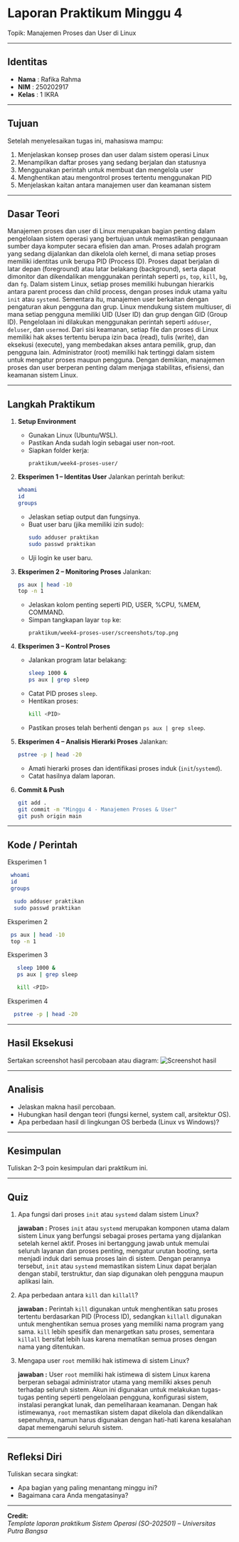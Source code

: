
# Laporan Praktikum Minggu 4
Topik: Manajemen Proses dan User di Linux

---

## Identitas
- **Nama**  : Rafika Rahma 
- **NIM**   : 250202917
- **Kelas** : 1 IKRA

---

## Tujuan

Setelah menyelesaikan tugas ini, mahasiswa mampu:
1. Menjelaskan konsep proses dan user dalam sistem operasi Linux  
2. Menampilkan daftar proses yang sedang berjalan dan statusnya 
3. Menggunakan perintah untuk membuat dan mengelola user
4. Menghentikan atau mengontrol proses tertentu menggunakan PID 
5. Menjelaskan kaitan antara manajemen user dan keamanan sistem
   
---

## Dasar Teori

Manajemen proses dan user di Linux merupakan bagian penting dalam pengelolaan sistem operasi yang bertujuan untuk memastikan penggunaan sumber daya komputer secara efisien dan aman. Proses adalah program yang sedang dijalankan dan dikelola oleh kernel, di mana setiap proses memiliki identitas unik berupa PID (Process ID). Proses dapat berjalan di latar depan (foreground) atau latar belakang (background), serta dapat dimonitor dan dikendalikan menggunakan perintah seperti `ps`, `top`, `kill`, `bg`, dan `fg`.
Dalam sistem Linux, setiap proses memiliki hubungan hierarkis antara parent process dan child process, dengan proses induk utama yaitu `init` atau `systemd`. Sementara itu, manajemen user berkaitan dengan pengaturan akun pengguna dan grup. Linux mendukung sistem multiuser, di mana setiap pengguna memiliki UID (User ID) dan grup dengan GID (Group ID). Pengelolaan ini dilakukan menggunakan perintah seperti `adduser`, `deluser`, dan `usermod`.
Dari sisi keamanan, setiap file dan proses di Linux memiliki hak akses tertentu berupa izin baca (read), tulis (write), dan eksekusi (execute), yang membedakan akses antara pemilik, grup, dan pengguna lain. Administrator (root) memiliki hak tertinggi dalam sistem untuk mengatur proses maupun pengguna. Dengan demikian, manajemen proses dan user berperan penting dalam menjaga stabilitas, efisiensi, dan keamanan sistem Linux.

---

## Langkah Praktikum
1. **Setup Environment**
   - Gunakan Linux (Ubuntu/WSL).  
   - Pastikan Anda sudah login sebagai user non-root.  
   - Siapkan folder kerja:
     ```
     praktikum/week4-proses-user/
     ```

2. **Eksperimen 1 – Identitas User**
   Jalankan perintah berikut:
   ```bash
   whoami
   id
   groups
   ```
   - Jelaskan setiap output dan fungsinya.  
   - Buat user baru (jika memiliki izin sudo):
     ```bash
     sudo adduser praktikan
     sudo passwd praktikan
     ```
   - Uji login ke user baru.

3. **Eksperimen 2 – Monitoring Proses**
   Jalankan:
   ```bash
   ps aux | head -10
   top -n 1
   ```
   - Jelaskan kolom penting seperti PID, USER, %CPU, %MEM, COMMAND.  
   - Simpan tangkapan layar `top` ke:
     ```
     praktikum/week4-proses-user/screenshots/top.png
     ```

4. **Eksperimen 3 – Kontrol Proses**
   - Jalankan program latar belakang:
     ```bash
     sleep 1000 &
     ps aux | grep sleep
     ```
   - Catat PID proses `sleep`.  
   - Hentikan proses:
     ```bash
     kill <PID>
     ```
   - Pastikan proses telah berhenti dengan `ps aux | grep sleep`.

5. **Eksperimen 4 – Analisis Hierarki Proses**
   Jalankan:
   ```bash
   pstree -p | head -20
   ```
   - Amati hierarki proses dan identifikasi proses induk (`init`/`systemd`).  
   - Catat hasilnya dalam laporan.

6. **Commit & Push**
   ```bash
   git add .
   git commit -m "Minggu 4 - Manajemen Proses & User"
   git push origin main
   ```

---

## Kode / Perintah
Eksperimen 1
  ```bash
   whoami
   id
   groups
  ```

   ```bash
     sudo adduser praktikan
     sudo passwd praktikan
   ```

Eksperimen 2

  ```bash
   ps aux | head -10
   top -n 1
  ```

Eksperimen 3

  ```bash
     sleep 1000 &
     ps aux | grep sleep
  ```

  ```bash
     kill <PID>
  ```

Eksperimen 4

 ```bash
   pstree -p | head -20
 ```

---

## Hasil Eksekusi
Sertakan screenshot hasil percobaan atau diagram:
![Screenshot hasil](screenshots/example.png)

---

## Analisis
- Jelaskan makna hasil percobaan.  
- Hubungkan hasil dengan teori (fungsi kernel, system call, arsitektur OS).  
- Apa perbedaan hasil di lingkungan OS berbeda (Linux vs Windows)?  

---

## Kesimpulan
Tuliskan 2–3 poin kesimpulan dari praktikum ini.

---

## Quiz
1. Apa fungsi dari proses `init` atau `systemd` dalam sistem Linux?

   **jawaban :**
Proses `init` atau `systemd` merupakan komponen utama dalam sistem Linux yang berfungsi sebagai proses pertama yang dijalankan setelah kernel aktif. Proses ini bertanggung jawab untuk memulai seluruh layanan dan proses penting, mengatur urutan booting, serta menjadi induk dari semua proses lain di sistem. Dengan perannya tersebut, `init` atau `systemd` memastikan sistem Linux dapat berjalan dengan stabil, terstruktur, dan siap digunakan oleh pengguna maupun aplikasi lain.

2. Apa perbedaan antara `kill` dan `killall`?

   **jawaban :**
Perintah `kill` digunakan untuk menghentikan satu proses tertentu berdasarkan PID (Process ID), sedangkan `killall` digunakan untuk menghentikan semua proses yang memiliki nama program yang sama. `kill` lebih spesifik dan menargetkan satu proses, sementara `killall` bersifat lebih luas karena mematikan semua proses dengan nama yang ditentukan.

3. Mengapa user `root` memiliki hak istimewa di sistem Linux?

   **jawaban :**
User `root` memiliki hak istimewa di sistem Linux karena berperan sebagai administrator utama yang memiliki akses penuh terhadap seluruh sistem. Akun ini digunakan untuk melakukan tugas-tugas penting seperti pengelolaan pengguna, konfigurasi sistem, instalasi perangkat lunak, dan pemeliharaan keamanan. Dengan hak istimewanya, `root` memastikan sistem dapat dikelola dan dikendalikan sepenuhnya, namun harus digunakan dengan hati-hati karena kesalahan dapat memengaruhi seluruh sistem.


---

## Refleksi Diri
Tuliskan secara singkat:
- Apa bagian yang paling menantang minggu ini?  
- Bagaimana cara Anda mengatasinya?  

---

**Credit:**  
_Template laporan praktikum Sistem Operasi (SO-202501) – Universitas Putra Bangsa_

